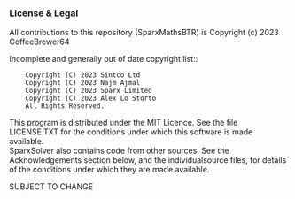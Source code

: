 ### License & Legal

All contributions to this repository (SparxMathsBTR) is Copyright (c) 2023 CoffeeBrewer64

Incomplete and generally out of date copyright list::

        Copyright (C) 2023 Sintco Ltd
        Copyright (C) 2023 Najm Ajmal
        Copyright (C) 2023 Sparx Limited
        Copyright (C) 2023 Alex Lo Storto
        All Rights Reserved.

This program is distributed under the MIT Licence. See the file LICENSE.TXT 
for the conditions under which this software is made available.  
SparxSolver also contains code from other sources. See the 
Acknowledgements section below, and the individualsource files, for details 
of the conditions under which they are made available.


SUBJECT TO CHANGE
